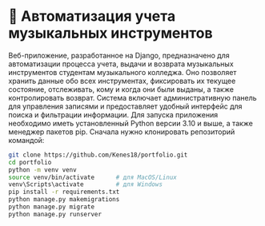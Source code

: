 # 🎵 Автоматизация учета музыкальных инструментов
Веб-приложение, разработанное на Django, предназначено для автоматизации процесса учета, выдачи и возврата музыкальных инструментов студентам музыкального колледжа. 
Оно позволяет хранить данные обо всех инструментах, фиксировать их текущее состояние, отслеживать, кому и когда они были выданы, а также контролировать возврат. 
Система включает административную панель для управления записями и предоставляет удобный интерфейс для поиска и фильтрации информации.
Для запуска приложения необходимо иметь установленный Python версии 3.10 и выше, а также менеджер пакетов pip. Сначала нужно клонировать репозиторий командой:
```bash
git clone https://github.com/Kenes18/portfolio.git
cd portfolio
python -m venv venv
source venv/bin/activate      # для MacOS/Linux
venv\Scripts\activate         # для Windows
pip install -r requirements.txt
python manage.py makemigrations
python manage.py migrate
python manage.py runserver
